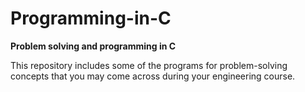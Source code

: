 # Programming-in-C

<b>Problem solving and programming in C</b>

This repository includes some of the programs for problem-solving concepts that you may come across during your engineering course.
